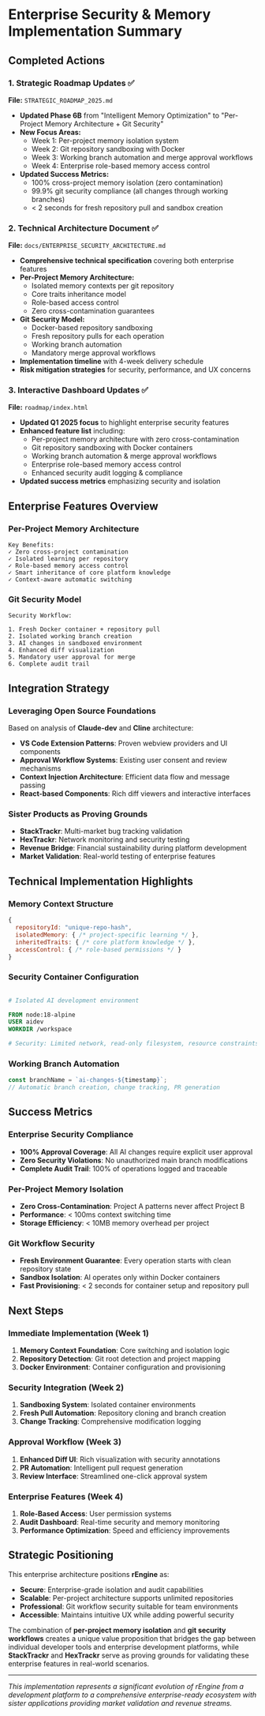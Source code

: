 # Enterprise Security & Memory Implementation Summary

## Completed Actions

### 1. Strategic Roadmap Updates ✅

**File:** `STRATEGIC_ROADMAP_2025.md`

- **Updated Phase 6B** from "Intelligent Memory Optimization" to "Per-Project Memory Architecture + Git Security"
- **New Focus Areas:**
  - Week 1: Per-project memory isolation system
  - Week 2: Git repository sandboxing with Docker
  - Week 3: Working branch automation and merge approval workflows
  - Week 4: Enterprise role-based memory access control
- **Updated Success Metrics:**
  - 100% cross-project memory isolation (zero contamination)
  - 99.9% git security compliance (all changes through working branches)
  - < 2 seconds for fresh repository pull and sandbox creation

### 2. Technical Architecture Document ✅

**File:** `docs/ENTERPRISE_SECURITY_ARCHITECTURE.md`

- **Comprehensive technical specification** covering both enterprise features
- **Per-Project Memory Architecture:**
  - Isolated memory contexts per git repository
  - Core traits inheritance model
  - Role-based access control
  - Zero cross-contamination guarantees
- **Git Security Model:**
  - Docker-based repository sandboxing
  - Fresh repository pulls for each operation
  - Working branch automation
  - Mandatory merge approval workflows
- **Implementation timeline** with 4-week delivery schedule
- **Risk mitigation strategies** for security, performance, and UX concerns

### 3. Interactive Dashboard Updates ✅

**File:** `roadmap/index.html`

- **Updated Q1 2025 focus** to highlight enterprise security features
- **Enhanced feature list** including:
  - Per-project memory architecture with zero cross-contamination
  - Git repository sandboxing with Docker containers
  - Working branch automation & merge approval workflows
  - Enterprise role-based memory access control
  - Enhanced security audit logging & compliance
- **Updated success metrics** emphasizing security and isolation

## Enterprise Features Overview

### Per-Project Memory Architecture

```
Key Benefits:
✓ Zero cross-project contamination
✓ Isolated learning per repository  
✓ Role-based memory access control
✓ Smart inheritance of core platform knowledge
✓ Context-aware automatic switching
```

### Git Security Model

```
Security Workflow:

1. Fresh Docker container + repository pull
2. Isolated working branch creation
3. AI changes in sandboxed environment
4. Enhanced diff visualization
5. Mandatory user approval for merge
6. Complete audit trail

```

## Integration Strategy

### Leveraging Open Source Foundations

Based on analysis of **Claude-dev** and **Cline** architecture:

- **VS Code Extension Patterns**: Proven webview providers and UI components
- **Approval Workflow Systems**: Existing user consent and review mechanisms  
- **Context Injection Architecture**: Efficient data flow and message passing
- **React-based Components**: Rich diff viewers and interactive interfaces

### Sister Products as Proving Grounds

- **StackTrackr**: Multi-market bug tracking validation
- **HexTrackr**: Network monitoring and security testing
- **Revenue Bridge**: Financial sustainability during platform development
- **Market Validation**: Real-world testing of enterprise features

## Technical Implementation Highlights

### Memory Context Structure

```javascript
{
  repositoryId: "unique-repo-hash",
  isolatedMemory: { /* project-specific learning */ },
  inheritedTraits: { /* core platform knowledge */ },
  accessControl: { /* role-based permissions */ }
}
```

### Security Container Configuration

```dockerfile

# Isolated AI development environment

FROM node:18-alpine
USER aidev
WORKDIR /workspace

# Security: Limited network, read-only filesystem, resource constraints

```

### Working Branch Automation

```javascript
const branchName = `ai-changes-${timestamp}`;
// Automatic branch creation, change tracking, PR generation
```

## Success Metrics

### Enterprise Security Compliance

- **100% Approval Coverage**: All AI changes require explicit user approval
- **Zero Security Violations**: No unauthorized main branch modifications
- **Complete Audit Trail**: 100% of operations logged and traceable

### Per-Project Memory Isolation  

- **Zero Cross-Contamination**: Project A patterns never affect Project B
- **Performance**: < 100ms context switching time
- **Storage Efficiency**: < 10MB memory overhead per project

### Git Workflow Security

- **Fresh Environment Guarantee**: Every operation starts with clean repository state
- **Sandbox Isolation**: AI operates only within Docker containers
- **Fast Provisioning**: < 2 seconds for container setup and repository pull

## Next Steps

### Immediate Implementation (Week 1)

1. **Memory Context Foundation**: Core switching and isolation logic
2. **Repository Detection**: Git root detection and project mapping
3. **Docker Environment**: Container configuration and provisioning

### Security Integration (Week 2)

1. **Sandboxing System**: Isolated container environments
2. **Fresh Pull Automation**: Repository cloning and branch creation
3. **Change Tracking**: Comprehensive modification logging

### Approval Workflow (Week 3)

1. **Enhanced Diff UI**: Rich visualization with security annotations
2. **PR Automation**: Intelligent pull request generation
3. **Review Interface**: Streamlined one-click approval system

### Enterprise Features (Week 4)

1. **Role-Based Access**: User permission systems
2. **Audit Dashboard**: Real-time security and memory monitoring
3. **Performance Optimization**: Speed and efficiency improvements

## Strategic Positioning

This enterprise architecture positions **rEngine** as:

- **Secure**: Enterprise-grade isolation and audit capabilities
- **Scalable**: Per-project architecture supports unlimited repositories
- **Professional**: Git workflow security suitable for team environments
- **Accessible**: Maintains intuitive UX while adding powerful security

The combination of **per-project memory isolation** and **git security workflows** creates a unique value proposition that bridges the gap between individual developer tools and enterprise development platforms, while **StackTrackr** and **HexTrackr** serve as proving grounds for validating these enterprise features in real-world scenarios.

---

*This implementation represents a significant evolution of rEngine from a development platform to a comprehensive enterprise-ready ecosystem with sister applications providing market validation and revenue streams.*
